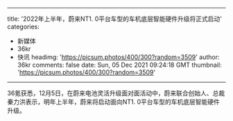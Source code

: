 
---
title: '2022年上半年，蔚来NT1. 0平台车型的车机底层智能硬件升级将正式启动'
categories: 
 - 新媒体
 - 36kr
 - 快讯
headimg: 'https://picsum.photos/400/300?random=3509'
author: 36kr
comments: false
date: Sun, 05 Dec 2021 09:24:18 GMT
thumbnail: 'https://picsum.photos/400/300?random=3509'
---

<div>   
36氪获悉，12月5日，在蔚来电池灵活升级面对面活动中，蔚来联合创始人、总裁秦力洪表示，明年上半年，蔚来将启动面向NT1. 0平台车型的车机底层智能硬件升级。  
</div>
            